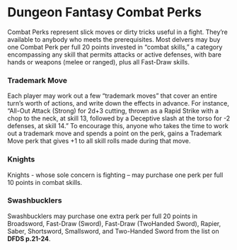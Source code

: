 # Dungeon Fantasy Combat Perks
Combat Perks represent slick moves or dirty tricks useful in a fight. They’re available to anybody who meets the prerequisites. Most delvers may buy one Combat Perk per full 20 points invested in “combat skills,” a category encompassing any skill that permits attacks or active defenses, with bare hands or weapons (melee or ranged), plus all Fast-Draw skills.

### Trademark Move
Each player may work out a few “trademark moves” that cover an entire turn’s worth of actions, and write down the effects in advance. For instance, “All-Out Attack (Strong) for 2d+3 cutting, thrown as a Rapid Strike with a chop to the neck, at skill 13, followed by a Deceptive slash at the torso for -2 defenses, at skill 14.” To encourage this, anyone who takes the time to work out a trademark move and spends a point on the perk, gains a Trademark Move perk that gives +1 to all skill rolls made during that move.

### Knights
Knights - whose sole concern is fighting – may purchase one perk per full 10 points in combat skills.

### Swashbucklers
Swashbucklers may purchase one extra perk per full 20 points in Broadsword, Fast-Draw (Sword), Fast-Draw (TwoHanded Sword), Rapier, Saber, Shortsword, Smallsword, and Two-Handed Sword from the list on **DFDS p.21-24**. 